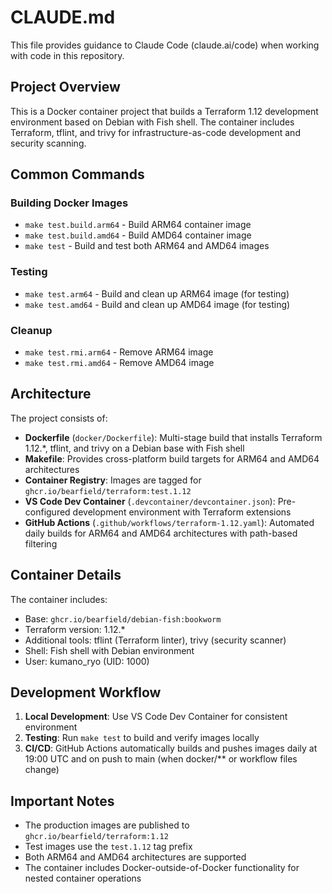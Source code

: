 # CLAUDE.md

This file provides guidance to Claude Code (claude.ai/code) when working with code in this repository.

## Project Overview

This is a Docker container project that builds a Terraform 1.12 development environment based on Debian with Fish shell. The container includes Terraform, tflint, and trivy for infrastructure-as-code development and security scanning.

## Common Commands

### Building Docker Images
- `make test.build.arm64` - Build ARM64 container image
- `make test.build.amd64` - Build AMD64 container image
- `make test` - Build and test both ARM64 and AMD64 images

### Testing
- `make test.arm64` - Build and clean up ARM64 image (for testing)
- `make test.amd64` - Build and clean up AMD64 image (for testing)

### Cleanup
- `make test.rmi.arm64` - Remove ARM64 image
- `make test.rmi.amd64` - Remove AMD64 image

## Architecture

The project consists of:
- **Dockerfile** (`docker/Dockerfile`): Multi-stage build that installs Terraform 1.12.*, tflint, and trivy on a Debian base with Fish shell
- **Makefile**: Provides cross-platform build targets for ARM64 and AMD64 architectures
- **Container Registry**: Images are tagged for `ghcr.io/bearfield/terraform:test.1.12`
- **VS Code Dev Container** (`.devcontainer/devcontainer.json`): Pre-configured development environment with Terraform extensions
- **GitHub Actions** (`.github/workflows/terraform-1.12.yaml`): Automated daily builds for ARM64 and AMD64 architectures with path-based filtering

## Container Details

The container includes:
- Base: `ghcr.io/bearfield/debian-fish:bookworm`
- Terraform version: 1.12.*
- Additional tools: tflint (Terraform linter), trivy (security scanner)
- Shell: Fish shell with Debian environment
- User: kumano_ryo (UID: 1000)

## Development Workflow

1. **Local Development**: Use VS Code Dev Container for consistent environment
2. **Testing**: Run `make test` to build and verify images locally
3. **CI/CD**: GitHub Actions automatically builds and pushes images daily at 19:00 UTC and on push to main (when docker/** or workflow files change)

## Important Notes

- The production images are published to `ghcr.io/bearfield/terraform:1.12`
- Test images use the `test.1.12` tag prefix
- Both ARM64 and AMD64 architectures are supported
- The container includes Docker-outside-of-Docker functionality for nested container operations